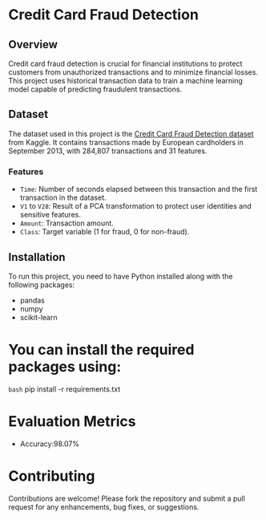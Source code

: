 # Credit Card Fraud Detection


## Overview
Credit card fraud detection is crucial for financial institutions to protect customers from unauthorized transactions and to minimize financial losses. This project uses historical transaction data to train a machine learning model capable of predicting fraudulent transactions.

## Dataset
The dataset used in this project is the [Credit Card Fraud Detection dataset](https://www.kaggle.com/datasets/mlg-ulb/creditcardfraud) from Kaggle. It contains transactions made by European cardholders in September 2013, with 284,807 transactions and 31 features.

### Features
- `Time`: Number of seconds elapsed between this transaction and the first transaction in the dataset.
- `V1` to `V28`: Result of a PCA transformation to protect user identities and sensitive features.
- `Amount`: Transaction amount.
- `Class`: Target variable (1 for fraud, 0 for non-fraud).

## Installation
To run this project, you need to have Python installed along with the following packages:
- pandas
- numpy
- scikit-learn

  
# You can install the required packages using:
```bash```
pip install -r requirements.txt

# Evaluation Metrics
- Accuracy:98.07%

# Contributing
Contributions are welcome! Please fork the repository and submit a pull request for any enhancements, bug fixes, or suggestions.
